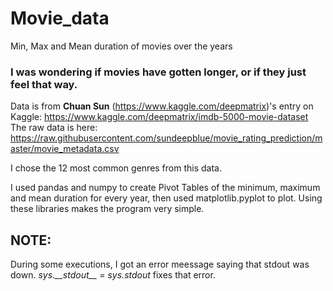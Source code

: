 
# Movie_data
Min, Max and Mean duration of movies over the years

### I was wondering if movies have gotten longer, or if they just feel that way.

Data is from **Chuan Sun** (https://www.kaggle.com/deepmatrix)'s entry on Kaggle: https://www.kaggle.com/deepmatrix/imdb-5000-movie-dataset  
The raw data is here: https://raw.githubusercontent.com/sundeepblue/movie_rating_prediction/master/movie_metadata.csv

I chose the 12 most common genres from this data.

I used pandas and numpy to create Pivot Tables of the minimum, maximum and mean duration for every year, then used matplotlib.pyplot to plot. Using these libraries makes the program very simple.

## NOTE:
  During some executions, I got an error meessage saying that stdout was down.  *sys.\_\_stdout\_\_ = sys.stdout* fixes that error.
